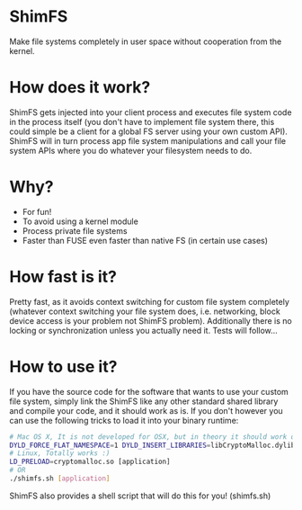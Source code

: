 # ShimFS
Make file systems completely in user space without cooperation from the kernel.

# How does it work?
ShimFS gets injected into your client process and executes file system code in the process itself (you don't have to implement file system there, this could simple be a client for a global FS server using your own custom API). ShimFS will in turn process app file system manipulations and call your file system APIs where you do whatever your filesystem needs to do.

# Why?
* For fun!
* To avoid using a kernel module
* Process private file systems
* Faster than FUSE even faster than native FS (in certain use cases)

# How fast is it?
Pretty fast, as it avoids context switching for custom file system completely (whatever context switching your file system does, i.e. networking, block device access is your problem not ShimFS problem). Additionally there is no locking or synchronization unless you actually need it.
Tests will follow...

# How to use it?
If you have the source code for the software that wants to use your custom file system, simply link the ShimFS like any other standard shared library and compile your code, and it should work as is. If you don't however you can use the following tricks to load it into your binary runtime:

```bash
# Mac OS X, It is not developed for OSX, but in theory it should work on any POSIX (may need minor modifications)
DYLD_FORCE_FLAT_NAMESPACE=1 DYLD_INSERT_LIBRARIES=libCryptoMalloc.dylib [application]
# Linux, Totally works :)
LD_PRELOAD=cryptomalloc.so [application]
# OR
./shimfs.sh [application]
```
ShimFS also provides a shell script that will do this for you! (shimfs.sh)
